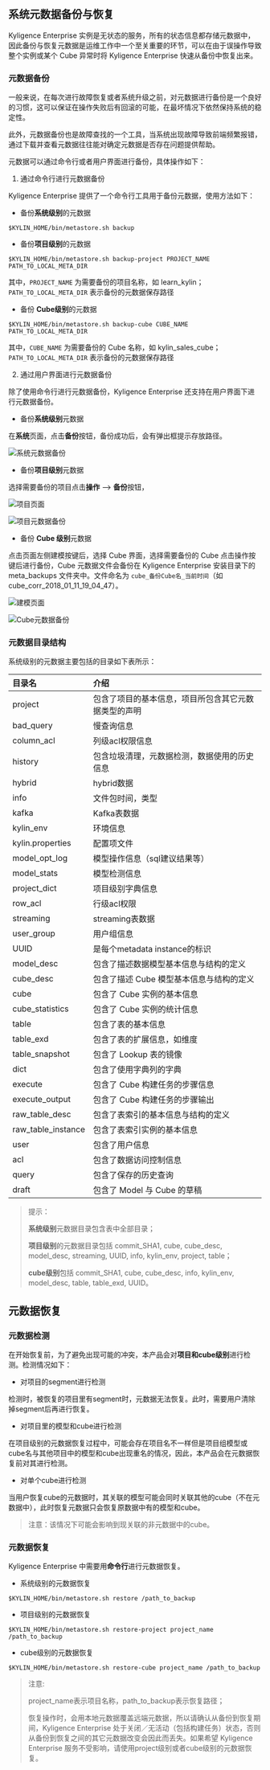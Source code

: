 ## 系统元数据备份与恢复

Kyligence Enterprise 实例是无状态的服务，所有的状态信息都存储元数据中，因此备份与恢复元数据是运维工作中一个至关重要的环节，可以在由于误操作导致整个实例或某个 Cube 异常时将 Kyligence Enterprise 快速从备份中恢复出来。



### 元数据备份

一般来说，在每次进行故障恢复或者系统升级之前，对元数据进行备份是一个良好的习惯，这可以保证在操作失败后有回滚的可能，在最坏情况下依然保持系统的稳定性。

此外，元数据备份也是故障查找的一个工具，当系统出现故障导致前端频繁报错，通过下载并查看元数据往往能对确定元数据是否存在问题提供帮助。

元数据可以通过命令行或者用户界面进行备份，具体操作如下：

1. 通过命令行进行元数据备份

Kyligence Enterprise 提供了一个命令行工具用于备份元数据，使用方法如下：

* 备份**系统级别**的元数据

```shell
$KYLIN_HOME/bin/metastore.sh backup
```

* 备份**项目级别**的元数据

```shell
$KYLIN_HOME/bin/metastore.sh backup-project PROJECT_NAME PATH_TO_LOCAL_META_DIR
```

其中，`PROJECT_NAME` 为需要备份的项目名称，如 learn_kylin；`PATH_TO_LOCAL_META_DIR` 表示备份的元数据保存路径


* 备份 **Cube级别**的元数据

```shell
$KYLIN_HOME/bin/metastore.sh backup-cube CUBE_NAME PATH_TO_LOCAL_META_DIR
```

其中，`CUBE_NAME` 为需要备份的 Cube 名称，如 kylin_sales_cube；`PATH_TO_LOCAL_META_DIR` 表示备份的元数据保存路径



2. 通过用户界面进行元数据备份

除了使用命令行进行元数据备份，Kyligence Enterprise 还支持在用户界面下进行元数据备份。


* 备份**系统级别**元数据

在**系统**页面，点击**备份**按钮，备份成功后，会有弹出框提示存放路径。

![系统元数据备份](images/instance_meta_backup_cn.png)


* 备份**项目级别**元数据

选择需要备份的项目点击**操作** --> **备份**按钮，

![项目页面](images/project_page_1_cn.png)

![项目元数据备份](images/project_backup_1_cn.png)

* 备份 **Cube 级别**元数据

点击页面左侧建模按键后，选择 Cube 界面，选择需要备份的 Cube 点击操作按键后进行备份，Cube 元数据文件会备份在 Kyligence Enterprise 安装目录下的 meta\_backups 文件夹中。文件命名为 `cube_备份Cube名_当前时间`（如cube_corr_2018_01_11_19_04_47）。

![建模页面](images/studio_page_1_cn.png)

![Cube元数据备份](images/Cube_backup_1_cn.png)

### 元数据目录结构

系统级别的元数据主要包括的目录如下表所示：

| 目录名             | 介绍                                                 |
| :----------------- | :--------------------------------------------------- |
| project            | 包含了项目的基本信息，项目所包含其它元数据类型的声明 |
| bad_query          | 慢查询信息                                           |
| column_acl         | 列级acl权限信息                                      |
| history            | 包含垃圾清理，元数据检测，数据使用的历史信息         |
| hybrid             | hybrid数据                                           |
| info               | 文件包时间，类型                                     |
| kafka              | Kafka表数据                                          |
| kylin_env          | 环境信息                                             |
| kylin.properties   | 配置项文件                                           |
| model_opt_log      | 模型操作信息（sql建议结果等）                        |
| model_stats        | 模型检测信息                                         |
| project_dict       | 项目级别字典信息                                     |
| row_acl            | 行级acl权限                                          |
| streaming          | streaming表数据                                      |
| user_group         | 用户组信息                                           |
| UUID               | 是每个metadata instance的标识                        |
| model_desc         | 包含了描述数据模型基本信息与结构的定义               |
| cube_desc          | 包含了描述 Cube 模型基本信息与结构的定义             |
| cube               | 包含了 Cube 实例的基本信息                           |
| cube_statistics    | 包含了 Cube 实例的统计信息                           |
| table              | 包含了表的基本信息                                   |
| table_exd          | 包含了表的扩展信息，如维度                           |
| table_snapshot     | 包含了 Lookup 表的镜像                               |
| dict               | 包含了使用字典列的字典                               |
| execute            | 包含了 Cube 构建任务的步骤信息                       |
| execute_output     | 包含了 Cube 构建任务的步骤输出                       |
| raw_table_desc     | 包含了表索引的基本信息与结构的定义                   |
| raw_table_instance | 包含了表索引实例的基本信息                           |
| user               | 包含了用户信息                                       |
| acl                | 包含了数据访问控制信息                               |
| query              | 包含了保存的历史查询                                 |
| draft              | 包含了 Model 与 Cube 的草稿                          |

> 提示：
>
> **系统级别**元数据目录包含表中全部目录；
>
> **项目级别**的元数据目录包括 commit_SHA1, cube, cube_desc, model_desc, streaming, UUID, info, kylin_env, project, table；
>
> **cube级别**包括  commit_SHA1, cube, cube_desc, info, kylin_env, model_desc, table, table_exd, UUID。



## 元数据恢复

### 元数据检测

在开始恢复前，为了避免出现可能的冲突，本产品会对**项目和cube级别**进行检测。检测情况如下：

- 对项目的segment进行检测

检测时，被恢复的项目里有segment时，元数据无法恢复。此时，需要用户清除掉segment后再进行恢复。

- 对项目里的模型和cube进行检测

在项目级别的元数据恢复过程中，可能会存在项目名不一样但是项目组模型或cube名与其他项目中的模型和cube出现重名的情况，因此，本产品会在元数据恢复前对其进行检测。

- 对单个cube进行检测

当用户恢复cube的元数据时，其关联的模型可能会同时关联其他的cube（不在元数据中），此时恢复元数据只会恢复原数据中有的模型和cube。

> 注意：该情况下可能会影响到现关联的非元数据中的cube。

### 元数据恢复

Kyligence Enterprise 中需要用**命令行**进行元数据恢复。

- 系统级别的元数据恢复

```shell
$KYLIN_HOME/bin/metastore.sh restore /path_to_backup
```
- 项目级别的元数据恢复

```shell
$KYLIN_HOME/bin/metastore.sh restore-project project_name /path_to_backup
```

- cube级别的元数据恢复

```shell
$KYLIN_HOME/bin/metastore.sh restore-cube project_name /path_to_backup
```

> 注意: 
>
> project_name表示项目名称，path_to_backup表示恢复路径；
>
> 恢复操作时，会用本地元数据覆盖远端元数据，所以请确认从备份到恢复期间，Kyligence Enterprise 处于关闭／无活动（包括构建任务）状态，否则从备份到恢复之间的其它元数据改变会因此而丢失。如果希望 Kyligence Enterprise 服务不受影响，请使用project级别或者cube级别的元数据恢复。
